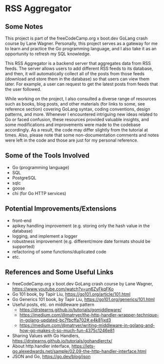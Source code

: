# RSS Aggregator

## Some Notes

This project is part of the freeCodeCamp.org x boot.dev GoLang crash course by Lane Wagner. Personally, this project serves as a gateway for me to learn and practice the Go programming language, and I also take it as an opportunity to refresh my SQL knowledge.

This RSS Aggregator is a backend server that aggregates data from RSS feeds. The server allows users to add different RSS feeds to its database, and then, it will automatically collect all of the posts from those feeds (download and store them in the database) so that users can view them later. For example, a user can request to get the latest posts from feeds that the user followed.

While working on the project, I also consulted a diverse range of resources such as books, blog posts, and other materials (for links to some, see reference section) covering GoLang syntax, coding conventions, design patterns, and more. Whenever I encountered intriguing new ideas related to Go or faced confusion, these resources provided valuable insights, and some modifications and improvements were made to the codebase accordingly. As a result, the code may differ slightly from the tutorial at times. Also, please note that some non-documentation comments and notes were left in the code and those are just for my personal reference.

## Some of the Tools Involved

- Go (programming language)
- SQL
- PostgreSQL
- sqlc
- goose
- chi (for Go HTTP services)

## Potential Improvements/Extensions

- front-end
- apikey handling improvement (e.g. storing only the hash value in the database)
- logging, and implement a logger
- robustness improvement (e.g. different/more date formats should be supported)
- refactoring of some functions/duplicated code
- etc.

## References and Some Useful Links

- freeCodeCamp.org x boot.dev GoLang crash course by Lane Wagner, <https://www.youtube.com/watch?v=un6ZyFkqFKo>
- Go 101 book, by Tapir Liu, <https://go101.org/article/101.html>
- Go Generics 101 book, by Tapir Liu, <https://go101.org/generics/101.html>
- Useful posts, etc. on middleware pattern
  - <https://drstearns.github.io/tutorials/gomiddleware/>
  - <https://medium.com/@matryer/the-http-handler-wrapper-technique-in-golang-updated-bc7fbcffa702#.e4k81jxd3>
  - <https://medium.com/@matryer/writing-middleware-in-golang-and-how-go-makes-it-so-much-fun-4375c1246e81>
- Sharing Values with Go Handlers, <https://drstearns.github.io/tutorials/gohandlerctx/>
- About http.handler interface, <https://lets-go.alexedwards.net/sample/02.09-the-http-handler-interface.html>
- JSON and Go, <https://go.dev/blog/json>
